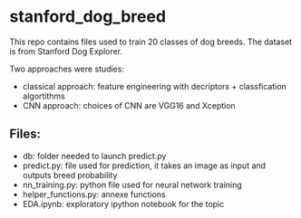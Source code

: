 # stanford_dog_breed

This repo contains files used to train 20 classes of dog breeds. The dataset is from Stanford Dog Explorer.

Two approaches were studies: 
- classical approach: feature engineering with decriptors + classfication algortithms
- CNN approach: choices of CNN are VGG16 and Xception

## Files:
- db: folder needed to launch predict.py
- predict.py: file used for prediction, it takes an image as input and outputs breed probability 
- nn_training.py: python file used for neural network training
- helper_functions.py: annexe functions
- EDA.ipynb: exploratory ipython notebook for the topic

